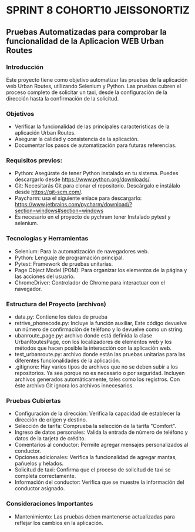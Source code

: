 # SPRINT 8 COHORT10 JEISSONORTIZ
## Pruebas Automatizadas para comprobar la funcionalidad de la Aplicacion WEB Urban Routes
### Introducción
Este proyecto tiene como objetivo automatizar las pruebas de la aplicación web Urban Routes, utilizando Selenium y Python. Las pruebas cubren el proceso completo de solicitar un taxi, desde la configuración de la dirección hasta la confirmación de la solicitud.

### Objetivos
- Verificar la funcionalidad de las principales características de la aplicación Urban Routes.
- Asegurar la calidad y consistencia de la aplicación.
- Documentar los pasos de automatización para futuras referencias.
### Requisitos previos:
- Python: Asegúrate de tener Python instalado en tu sistema. Puedes descargarlo desde https://www.python.org/downloads/.
- Git: Necesitarás Git para clonar el repositorio. Descárgalo e instálalo desde https://git-scm.com/.
- Paycharm: usa el siguiente enlace para descargarlo: https://www.jetbrains.com/pycharm/download/?section=windows#section=windows
- Es necesario en el proyecto de pychram tener Instalado pytest y selenium. 
### Tecnologías y Herramientas
- Selenium: Para la automatización de navegadores web.
- Python: Lenguaje de programación principal.
- Pytest: Framework de pruebas unitarias.
- Page Object Model (POM): Para organizar los elementos de la página y las acciones del usuario.
- ChromeDriver: Controlador de Chrome para interactuar con el navegador.
### Estructura del Proyecto (archivos)
- data.py: Contiene los datos de prueba
- retrive_phonecode.py: Incluye la función auxiliar, Este código devuelve un número de confirmación de teléfono y lo devuelve como un string.
- ubanroute_page.py: archivo donde está definida la clase UrbanRoutesPage, con los localizadores de elementos web y los métodos que hacen posible la interacción con la aplicación web.
- test_urbanroute.py: archivo donde están las pruebas unitarias para las diferentes funcionalidades de la aplicación.
- .gitignore: Hay varios tipos de archivos que no se deben subir a los repositorios. Ya sea porque no es necesario o por seguridad. Incluyen archivos generados automáticamente, tales como los registros. Con éste archivo Git ignora los archivos innecesarios. 
### Pruebas Cubiertas
- Configuración de la dirección: Verifica la capacidad de establecer la dirección de origen y destino.
- Selección de tarifa: Comprueba la selección de la tarifa "Comfort".
- Ingreso de datos personales: Valida la entrada de número de teléfono y datos de la tarjeta de crédito.
- Comentarios al conductor: Permite agregar mensajes personalizados al conductor.
- Opciones adicionales: Verifica la funcionalidad de agregar mantas, pañuelos y helados.
- Solicitud de taxi: Confirma que el proceso de solicitud de taxi se completa correctamente.
- Información del conductor: Verifica que se muestre la información del conductor asignado.
### Consideraciones Importantes
- Mantenimiento: Las pruebas deben mantenerse actualizadas para reflejar los cambios en la aplicación.

